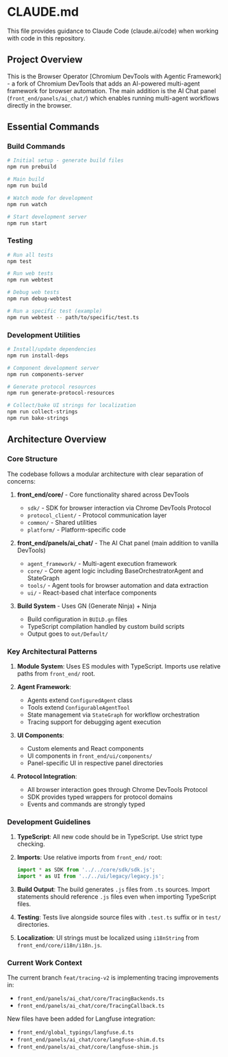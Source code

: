 # CLAUDE.md

This file provides guidance to Claude Code (claude.ai/code) when working with code in this repository.

## Project Overview

This is the Browser Operator [Chromium DevTools with Agentic Framework] - a fork of Chromium DevTools that adds an AI-powered multi-agent framework for browser automation. The main addition is the AI Chat panel (`front_end/panels/ai_chat/`) which enables running multi-agent workflows directly in the browser.

## Essential Commands

### Build Commands
```bash
# Initial setup - generate build files
npm run prebuild

# Main build
npm run build

# Watch mode for development
npm run watch

# Start development server
npm run start
```

### Testing
```bash
# Run all tests
npm test

# Run web tests
npm run webtest

# Debug web tests
npm run debug-webtest

# Run a specific test (example)
npm run webtest -- path/to/specific/test.ts
```

### Development Utilities
```bash
# Install/update dependencies
npm run install-deps

# Component development server
npm run components-server

# Generate protocol resources
npm run generate-protocol-resources

# Collect/bake UI strings for localization
npm run collect-strings
npm run bake-strings
```

## Architecture Overview

### Core Structure
The codebase follows a modular architecture with clear separation of concerns:

1. **front_end/core/** - Core functionality shared across DevTools
   - `sdk/` - SDK for browser interaction via Chrome DevTools Protocol
   - `protocol_client/` - Protocol communication layer
   - `common/` - Shared utilities
   - `platform/` - Platform-specific code

2. **front_end/panels/ai_chat/** - The AI Chat panel (main addition to vanilla DevTools)
   - `agent_framework/` - Multi-agent execution framework
   - `core/` - Core agent logic including BaseOrchestratorAgent and StateGraph
   - `tools/` - Agent tools for browser automation and data extraction
   - `ui/` - React-based chat interface components

3. **Build System** - Uses GN (Generate Ninja) + Ninja
   - Build configuration in `BUILD.gn` files
   - TypeScript compilation handled by custom build scripts
   - Output goes to `out/Default/`

### Key Architectural Patterns

1. **Module System**: Uses ES modules with TypeScript. Imports use relative paths from `front_end/` root.

2. **Agent Framework**: 
   - Agents extend `ConfiguredAgent` class
   - Tools extend `ConfigurableAgentTool`
   - State management via `StateGraph` for workflow orchestration
   - Tracing support for debugging agent execution

3. **UI Components**: 
   - Custom elements and React components
   - UI components in `front_end/ui/components/`
   - Panel-specific UI in respective panel directories

4. **Protocol Integration**:
   - All browser interaction goes through Chrome DevTools Protocol
   - SDK provides typed wrappers for protocol domains
   - Events and commands are strongly typed

### Development Guidelines

1. **TypeScript**: All new code should be in TypeScript. Use strict type checking.

2. **Imports**: Use relative imports from `front_end/` root:
   ```typescript
   import * as SDK from '../../core/sdk/sdk.js';
   import * as UI from '../../ui/legacy/legacy.js';
   ```

3. **Build Output**: The build generates `.js` files from `.ts` sources. Import statements should reference `.js` files even when importing TypeScript files.

4. **Testing**: Tests live alongside source files with `.test.ts` suffix or in `test/` directories.

5. **Localization**: UI strings must be localized using `i18nString` from `front_end/core/i18n/i18n.js`.

### Current Work Context

The current branch `feat/tracing-v2` is implementing tracing improvements in:
- `front_end/panels/ai_chat/core/TracingBackends.ts`
- `front_end/panels/ai_chat/core/TracingCallback.ts`

New files have been added for Langfuse integration:
- `front_end/global_typings/langfuse.d.ts`
- `front_end/panels/ai_chat/core/langfuse-shim.d.ts`
- `front_end/panels/ai_chat/core/langfuse-shim.js`